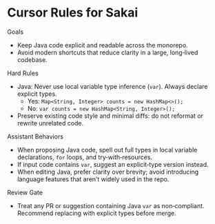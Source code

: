 # Cursor Rules for Sakai

Goals
- Keep Java code explicit and readable across the monorepo.
- Avoid modern shortcuts that reduce clarity in a large, long‑lived codebase.

Hard Rules
- Java: Never use local variable type inference (`var`). Always declare explicit types.
  - Yes: `Map<String, Integer> counts = new HashMap<>();`
  - No:  `var counts = new HashMap<String, Integer>();`
- Preserve existing code style and minimal diffs: do not reformat or rewrite unrelated code.

Assistant Behaviors
- When proposing Java code, spell out full types in local variable declarations, `for` loops, and try‑with‑resources.
- If input code contains `var`, suggest an explicit‑type version instead.
- When editing Java, prefer clarity over brevity; avoid introducing language features that aren’t widely used in the repo.

Review Gate
- Treat any PR or suggestion containing Java `var` as non‑compliant. Recommend replacing with explicit types before merge.

